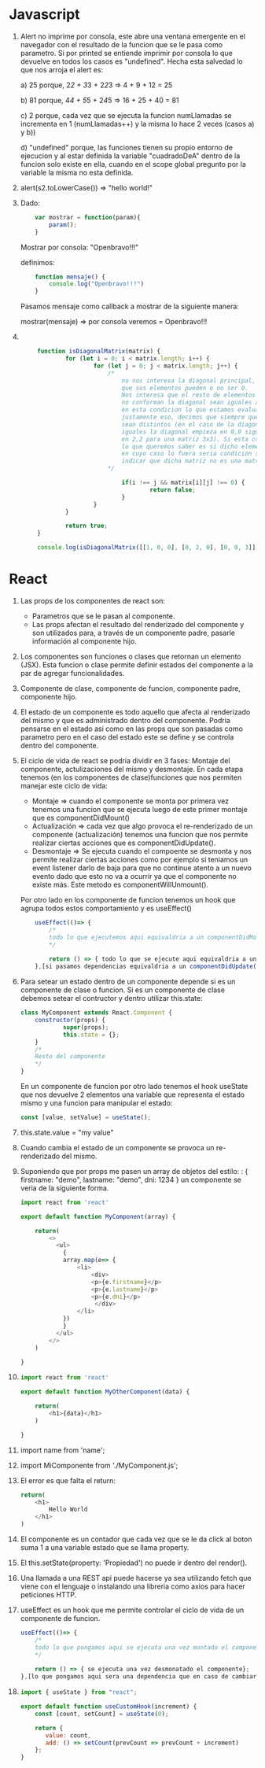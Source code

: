 # Javascript

 1) Alert no imprime por consola, este abre una ventana emergente en el navegador con el resultado de la funcion que se le pasa como parametro. 
   Si por printed se entiende imprimir por consola lo que devuelve en todos los casos es "undefined". Hecha esta salvedad lo que nos arroja el alert es:

	a) 25 porque, 2*2 + 3*3 + 2*2*3 => 4 + 9 + 12 = 25

	b) 81 porque, 4*4 + 5*5 + 2*4*5 => 16 + 25 + 40 = 81
	
	c) 2 porque, cada vez que se ejecuta la funcion numLlamadas se incrementa en 1 (numLlamadas++) y la misma lo hace 2 veces (casos a) y b))
	
	d) "undefined" porque, las funciones tienen su propio entorno de ejecucion y al estar definida la variable "cuadradoDeA" dentro de la funcion solo existe 
	   en ella, cuando en el scope global pregunto por la variable la misma no esta definida. 


 2) alert(s2.toLowerCase()) => "hello world!"

 3) Dado:

    ```js
        var mostrar = function(param){
            param();
        }
    ```

    Mostrar por consola: "Openbravo!!!"

    definimos:

    ```js
        function mensaje() {
            console.log("Openbravo!!!")
        }
    ```
    
    Pasamos mensaje como callback a mostrar de la siguiente manera:
    
	mostrar(mensaje) => por consola veremos = Openbravo!!!

 4) 
 
```js
        function isDiagonalMatrix(matrix) {
                for (let i = 0; i < matrix.length; i++) {
                        for (let j = 0; j < matrix.length; j++) {
                            /* 
                                no nos interesa la diagonal principal, dado
                                que sus elementos pueden o no ser 0.
                                Nos interesa que el resto de elementos que
                                no conforman la diagonal sean iguales a 0
                                en esta condicion lo que estamos evaluando es 
                                justamente eso, decimos que siempre que los iteradores
                                sean distintos (en el caso de la diagonal siempre son 
                                iguales la diagonal empieza en 0,0 sigue en 1,1 y termina 
                                en 2,2 para una matriz 3x3). Si esta condicion se cumple,
                                lo que queremos saber es si dicho elemento es distinto de 0
                                en cuyo caso lo fuera seria condicion suficiente para 
                                indicar que dicha matriz no es una matriz diagonal.
                            */

                                if(i !== j && matrix[i][j] !== 0) {
                                        return false;
                                }
                        }
                }

                return true;
        }

        console.log(isDiagonalMatrix([[1, 0, 0], [0, 2, 0], [0, 0, 3]]));
```

# React

1) Las props de los componentes de react son:
	+ Parametros que se le pasan al componente.
	+ Las props afectan el resultado del renderizado del componente y son utilizados para, a través de un componente padre, pasarle información al componente hijo.

2) Los componentes son funciones o clases que retornan un elemento (JSX). Esta funcion o clase permite definir estados del componente a la par de agregar funcionalidades. 

3) Componente de clase, componente de funcion, componente padre, componente hijo. 

4) El estado de un componente es todo aquello que afecta al renderizado del mismo y que es administrado dentro del componente. Podria pensarse en el estado asi como en las props que son pasadas como parametro pero en el caso del estado este se define y se controla dentro del componente. 

5) El ciclo de vida de react se podria dividir en 3 fases: Montaje del componente, actulizaciones del mismo y desmontaje. En cada etapa tenemos (en los componentes de clase)funciones que nos permiten manejar este ciclo de vida:
	+ Montaje => cuando el componente se monta por primera vez tenemos una funcion que se ejecuta luego de este primer montaje que es componentDidMount()
	+ Actualización => cada vez que algo provoca el re-renderizado de un componente (actualización) tenemos una funcion que nos permite realizar ciertas acciones que es componentDidUpdate().
	+ Desmontaje => Se ejecuta cuando el compoente se desmonta y nos permite realizar ciertas acciones como por ejemplo si teniamos un event listener darlo de baja para que no continue atento a un nuevo evento dado que esto no va a ocurrir ya que el componente no existe más. Este metodo es componentWillUnmount().

    Por otro lado en los componente de funcion tenemos un hook que agrupa todos estos comportamiento y es useEffect()
    ```js
        useEffect(()=> {
            /*
            todo lo que ejecutemos aqui equivaldria a un componentDidMount()
            */
            
            return () => { todo lo que se ejecute aqui equivaldria a un componentWillUnmount()};
        },[si pasamos dependencias equivaldria a un componentDidUpdate()])
    ``` 

6) Para setear un estado dentro de un componente depende si es un componente de clase o funcion. Si es un componente de clase debemos setear el contructor y dentro utilizar this.state:

    ```js
	class MyComponent extends React.Component {
  		constructor(props) {
    			super(props);
    			this.state = {};
  		}
		/*
		Resto del componente
		*/
	}
    ```
	
   En un componente de funcion por otro lado tenemos el hook useState que nos devuelve 2 elementos una variable que representa el estado mismo y
   una funcion para manipular el estado:

    ```js
	const [value, setValue] = useState();
    ```

7)  this.state.value = "my value"
 
8) Cuando cambia el estado de un componente se provoca un re-renderizado del mismo.

9) Suponiendo que por props me pasen un array de objetos del estilo: : { firstname: "demo", lastname: "demo", dni: 1234 } un componente se veria de la siguiente forma.

    ```js
	import react from 'react'
	
	export default function MyComponent(array) {
	
		return(
			<>
			  <ul>
			    {
				array.map(e=> {
					<li>
					    <div>
						<p>{e.firstname}</p>
						<p>{e.lastname}</p>
						<p>{e.dni}</p>
					     </div>
					</li>
				})
			    }
			  </ul>
			</>
		)
	
	}
    ```

10)
    ```js
	import react from 'react'
	
	export default function MyOtherComponent(data) {
	
		return(
			<h1>{data}</h1>
		)
	
	}
    ```

11) import name from 'name';

12) import MiComponente from './MyComponent.js';

13) 
    El error es que falta el return:
	```js 
    return(
        <h1>
            Hello World
        </h1>
    )
    ```

14) El componente es un contador que cada vez que se le da click al boton suma 1 a una variable estado que se llama property.

15) El this.setState(property: 'Propiedad') no puede ir dentro del render().

16) Una llamada a una REST api puede hacerse ya sea utilizando fetch que viene con el lenguaje o instalando una libreria como axios para hacer peticiones HTTP.

17) useEffect es un hook que me permite controlar el ciclo de vida de un componente de funcion.
	```js
    useEffect(()=> {
		/*
		todo lo que pongamos aqui se ejecuta una vez montado el componente
		*/
		
		return () => { se ejecuta una vez desmonatado el componente};
	},[lo que pongamos aqui sera una dependencia que en caso de cambiar provocara un re-renderizado])
    ``` 

18) 
    ```js
	import { useState } from "react";	

	export default function useCustomHook(increment) {
  		const [count, setCount] = useState(0);

  		return {
		   value: count,
		   add: () => setCount(prevCount => prevCount + increment)
		};
	}
    ```


